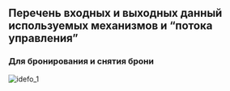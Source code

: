 ## Перечень входных и выходных данный используемых механизмов и “потока управления”


### Для бронирования и снятия брони

![idefo_1](misc/ImagesProject/idefo_1.png)


